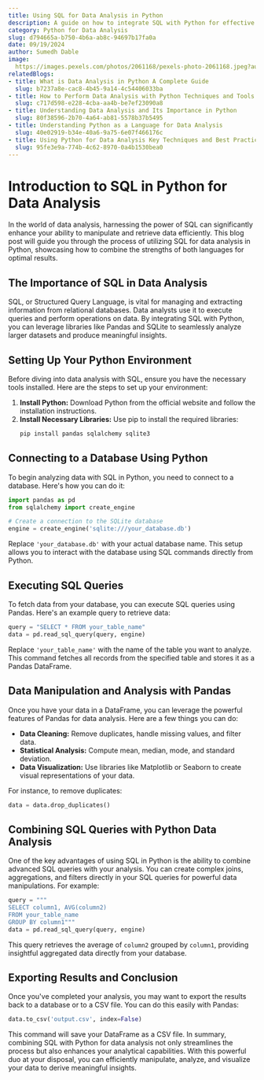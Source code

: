 ```yaml
---
title: Using SQL for Data Analysis in Python
description: A guide on how to integrate SQL with Python for effective data analysis
category: Python for Data Analysis
slug: d794665a-b750-4b6a-ab8c-94697b17fa0a
date: 09/19/2024
author: Sumedh Dable
image: 
  https://images.pexels.com/photos/2061168/pexels-photo-2061168.jpeg?auto=compress&cs=tinysrgb&w=600
relatedBlogs:
- title: What is Data Analysis in Python A Complete Guide
  slug: b7237a8e-cac8-4b45-9a14-4c54406033ba
- title: How to Perform Data Analysis with Python Techniques and Tools
  slug: c717d598-e228-4cba-aa4b-be7ef23090a8
- title: Understanding Data Analysis and Its Importance in Python
  slug: 80f38596-2b70-4a64-ab81-5578b37b5495
- title: Understanding Python as a Language for Data Analysis
  slug: 40e02919-b34e-40a6-9a75-6e07f466176c
- title: Using Python for Data Analysis Key Techniques and Best Practices
  slug: 95fe3e9a-774b-4c62-8970-0a4b1530bea0
---
```


# Introduction to SQL in Python for Data Analysis

In the world of data analysis, harnessing the power of SQL can significantly enhance your ability to manipulate and retrieve data efficiently. This blog post will guide you through the process of utilizing SQL for data analysis in Python, showcasing how to combine the strengths of both languages for optimal results.

## The Importance of SQL in Data Analysis

SQL, or Structured Query Language, is vital for managing and extracting information from relational databases. Data analysts use it to execute queries and perform operations on data. By integrating SQL with Python, you can leverage libraries like Pandas and SQLite to seamlessly analyze larger datasets and produce meaningful insights.

## Setting Up Your Python Environment

Before diving into data analysis with SQL, ensure you have the necessary tools installed. Here are the steps to set up your environment:

1. **Install Python:** Download Python from the official website and follow the installation instructions.
2. **Install Necessary Libraries:** Use pip to install the required libraries:
   ```bash
   pip install pandas sqlalchemy sqlite3
   ```

## Connecting to a Database Using Python

To begin analyzing data with SQL in Python, you need to connect to a database. Here's how you can do it:

```python
import pandas as pd
from sqlalchemy import create_engine

# Create a connection to the SQLite database
engine = create_engine('sqlite:///your_database.db')
```

Replace `'your_database.db'` with your actual database name. This setup allows you to interact with the database using SQL commands directly from Python.

## Executing SQL Queries

To fetch data from your database, you can execute SQL queries using Pandas. Here's an example query to retrieve data:

```python
query = "SELECT * FROM your_table_name"
data = pd.read_sql_query(query, engine)
```

Replace `'your_table_name'` with the name of the table you want to analyze. This command fetches all records from the specified table and stores it as a Pandas DataFrame.

## Data Manipulation and Analysis with Pandas

Once you have your data in a DataFrame, you can leverage the powerful features of Pandas for data analysis. Here are a few things you can do:

- **Data Cleaning:** Remove duplicates, handle missing values, and filter data.
- **Statistical Analysis:** Compute mean, median, mode, and standard deviation.
- **Data Visualization:** Use libraries like Matplotlib or Seaborn to create visual representations of your data.

For instance, to remove duplicates:

```python
data = data.drop_duplicates()
```

## Combining SQL Queries with Python Data Analysis

One of the key advantages of using SQL in Python is the ability to combine advanced SQL queries with your analysis. You can create complex joins, aggregations, and filters directly in your SQL queries for powerful data manipulations. For example:

```python
query = """
SELECT column1, AVG(column2) 
FROM your_table_name 
GROUP BY column1"""
data = pd.read_sql_query(query, engine)
```

This query retrieves the average of `column2` grouped by `column1`, providing insightful aggregated data directly from your database.

## Exporting Results and Conclusion

Once you've completed your analysis, you may want to export the results back to a database or to a CSV file. You can do this easily with Pandas:

```python
data.to_csv('output.csv', index=False)
```

This command will save your DataFrame as a CSV file. In summary, combining SQL with Python for data analysis not only streamlines the process but also enhances your analytical capabilities. With this powerful duo at your disposal, you can efficiently manipulate, analyze, and visualize your data to derive meaningful insights.
